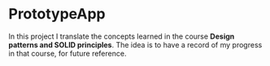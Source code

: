 ﻿# PrototypeApp

In this project I translate the concepts learned in the course **Design patterns and SOLID principles**. The idea is to have a record of my progress in that course, for future reference.